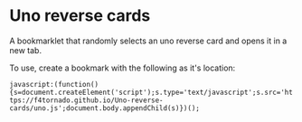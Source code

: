 # Uno reverse cards

A bookmarklet that randomly selects an uno reverse card and opens it in a new tab.

To use, create a bookmark with the following as it's location:

`javascript:(function(){s=document.createElement('script');s.type='text/javascript';s.src='https://f4tornado.github.io/Uno-reverse-cards/uno.js';document.body.appendChild(s)})();`
